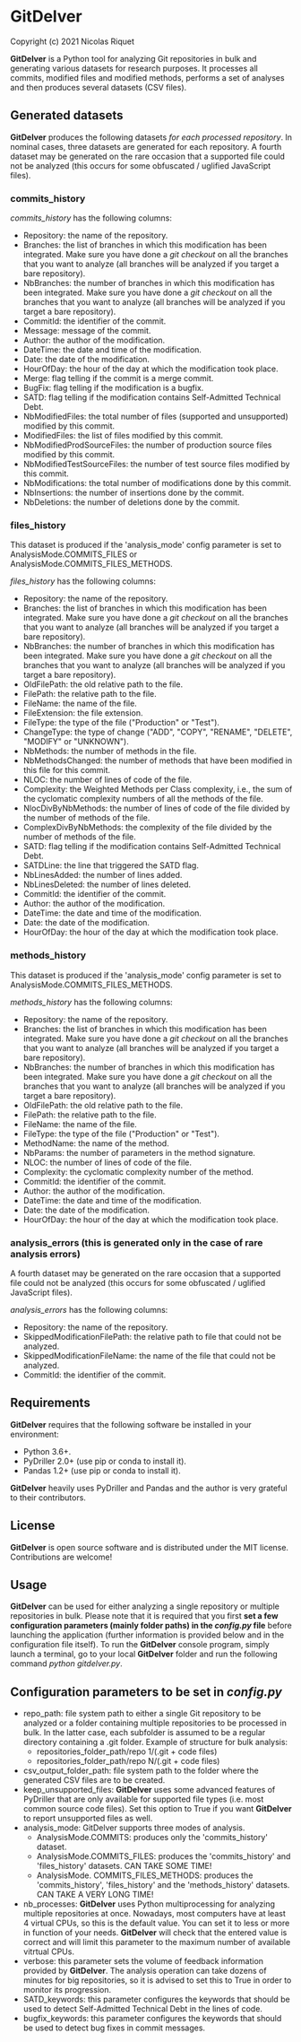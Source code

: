 # GitDelver

Copyright (c) 2021 Nicolas Riquet

**GitDelver** is a Python tool for analyzing Git repositories in bulk and generating various datasets for research purposes. It processes all commits, modified files and modified methods, performs a set of analyses and then produces several datasets (CSV files).

## Generated datasets

**GitDelver** produces the following datasets *for each processed repository*. In nominal cases, three datasets are generated for each repository. A fourth dataset may be generated on the rare occasion that a supported file could not be analyzed (this occurs for some obfuscated / uglified JavaScript files).

### commits_history

*commits_history* has the following columns:

* Repository: the name of the repository.
* Branches: the list of branches in which this modification has been integrated. Make sure you have done a *git checkout* on all the branches that you want to analyze (all branches will be analyzed if you target a bare repository).
* NbBranches: the number of branches in which this modification has been integrated. Make sure you have done a *git checkout* on all the branches that you want to analyze (all branches will be analyzed if you target a bare repository).
* CommitId: the identifier of the commit.
* Message: message of the commit.
* Author: the author of the modification.
* DateTime: the date and time of the modification.
* Date: the date of the modification.
* HourOfDay: the hour of the day at which the modification took place.
* Merge: flag telling if the commit is a merge commit.
* BugFix: flag telling if the modification is a bugfix.
* SATD: flag telling if the modification contains Self-Admitted Technical Debt.
* NbModifiedFiles: the total number of files (supported and unsupported) modified by this commit.
* ModifiedFiles: the list of files modified by this commit.
* NbModifiedProdSourceFiles: the number of production source files modified by this commit.
* NbModifiedTestSourceFiles: the number of test source files modified by this commit.
* NbModifications: the total number of modifications done by this commit.
* NbInsertions: the number of insertions done by the commit.
* NbDeletions: the number of deletions done by the commit.

### files_history

This dataset is produced if the 'analysis_mode' config parameter is set to AnalysisMode.COMMITS_FILES or AnalysisMode.COMMITS_FILES_METHODS.

*files_history* has the following columns:

* Repository: the name of the repository.
* Branches: the list of branches in which this modification has been integrated. Make sure you have done a *git checkout* on all the branches that you want to analyze (all branches will be analyzed if you target a bare repository).
* NbBranches: the number of branches in which this modification has been integrated. Make sure you have done a *git checkout* on all the branches that you want to analyze (all branches will be analyzed if you target a bare repository).
* OldFilePath: the old relative path to the file.
* FilePath: the relative path to the file.
* FileName: the name of the file.
* FileExtension: the file extension.
* FileType: the type of the file ("Production" or "Test").
* ChangeType: the type of change ("ADD", "COPY", "RENAME", "DELETE", "MODIFY" or "UNKNOWN").
* NbMethods: the number of methods in the file.
* NbMethodsChanged: the number of methods that have been modified in this file for this commit.
* NLOC: the number of lines of code of the file.
* Complexity: the Weighted Methods per Class complexity, i.e., the sum of the cyclomatic complexity numbers of all the methods of the file.
* NlocDivByNbMethods: the number of lines of code of the file divided by the number of methods of the file.
* ComplexDivByNbMethods: the complexity of the file divided by the number of methods of the file.
* SATD: flag telling if the modification contains Self-Admitted Technical Debt.
* SATDLine: the line that triggered the SATD flag.
* NbLinesAdded: the number of lines added.
* NbLinesDeleted: the number of lines deleted.
* CommitId: the identifier of the commit.
* Author: the author of the modification.
* DateTime: the date and time of the modification.
* Date: the date of the modification.
* HourOfDay: the hour of the day at which the modification took place.

### methods_history

This dataset is produced if the 'analysis_mode' config parameter is set to AnalysisMode.COMMITS_FILES_METHODS.

*methods_history* has the following columns:

* Repository: the name of the repository.
* Branches: the list of branches in which this modification has been integrated. Make sure you have done a *git checkout* on all the branches that you want to analyze (all branches will be analyzed if you target a bare repository).
* NbBranches: the number of branches in which this modification has been integrated. Make sure you have done a *git checkout* on all the branches that you want to analyze (all branches will be analyzed if you target a bare repository).
* OldFilePath: the old relative path to the file.
* FilePath: the relative path to the file.
* FileName: the name of the file.
* FileType: the type of the file ("Production" or "Test").
* MethodName: the name of the method.
* NbParams: the number of parameters in the method signature.
* NLOC: the number of lines of code of the file.
* Complexity: the cyclomatic complexity number of the method.
* CommitId: the identifier of the commit.
* Author: the author of the modification.
* DateTime: the date and time of the modification.
* Date: the date of the modification.
* HourOfDay: the hour of the day at which the modification took place.

### analysis_errors (this is generated only in the case of rare analysis errors)

A fourth dataset may be generated on the rare occasion that a supported file could not be analyzed (this occurs for some obfuscated / uglified JavaScript files).

*analysis_errors* has the following columns:

* Repository: the name of the repository.
* SkippedModificationFilePath: the relative path to file that could not be analyzed.
* SkippedModificationFileName: the name of the file that could not be analyzed.
* CommitId: the identifier of the commit.

## Requirements

**GitDelver** requires that the following software be installed in your environment:

* Python 3.6+.
* PyDriller 2.0+ (use pip or conda to install it).
* Pandas 1.2+ (use pip or conda to install it).

**GitDelver** heavily uses PyDriller and Pandas and the author is very grateful to their contributors.

## License

**GitDelver** is open source software and is distributed under the MIT license. Contributions are welcome!

## Usage

**GitDelver** can be used for either analyzing a single repository or multiple repositories in bulk. Please note that it is required that you first **set a few configuration parameters (mainly folder paths) in the *config.py* file** before launching the application (further information is provided below and in the configuration file itself). To run the **GitDelver** console program, simply launch a terminal, go to your local **GitDelver** folder and run the following command *python gitdelver.py*.

## Configuration parameters to be set in *config.py*

* repo_path: file system path to either a single Git repository to be analyzed or a folder containing multiple repositories to be processed in bulk. In the latter case, each subfolder is assumed to be a regular directory containing a .git folder. Example of structure for bulk analysis:
  * repositories_folder_path/repo 1/(.git + code files)
  * repositories_folder_path/repo N/(.git + code files)  
* csv_output_folder_path: file system path to the folder where the generated CSV files are to be created.
* keep_unsupported_files: **GitDelver** uses some advanced features of PyDriller that are only available for supported file types (i.e. most common source code files). Set this option to True if you want **GitDelver** to report unsupported files as well.
* analysis_mode: GitDelver supports three modes of analysis.
  * AnalysisMode.COMMITS: produces only the 'commits_history' dataset.
  * AnalysisMode.COMMITS_FILES: produces the 'commits_history' and 'files_history' datasets. CAN TAKE SOME TIME!
  * AnalysisMode. COMMITS_FILES_METHODS: produces the 'commits_history', 'files_history' and the 'methods_history' datasets. CAN TAKE A VERY LONG TIME!
* nb_processes: **GitDelver** uses Python multiprocessing for analyzing multiple repositories at once. Nowadays, most computers have at least 4 virtual CPUs, so this is the default value. You can set it to less or more in function of your needs. **GitDelver** will check that the entered value is correct and will limit this parameter to the maximum number of available vitrtual CPUs.
* verbose: this parameter sets the volume of feedback information provided by **GitDelver**. The analysis operation can take dozens of minutes for big repositories, so it is advised to set this to True in order to monitor its progression.
* SATD_keywords: this parameter configures the keywords that should be used to detect Self-Admitted Technical Debt in the lines of code.
* bugfix_keywords: this parameter configures the keywords that should be used to detect bug fixes in commit messages.
